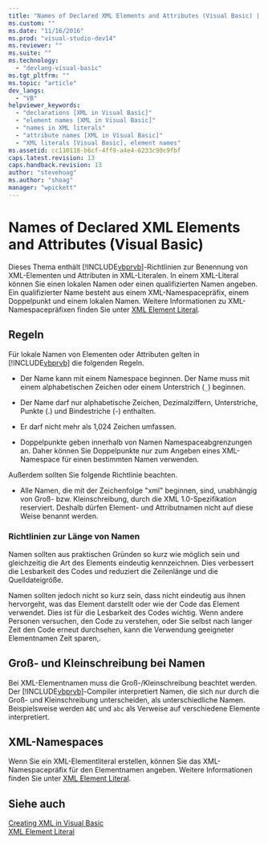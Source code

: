 ```yaml
---
title: "Names of Declared XML Elements and Attributes (Visual Basic) | Microsoft Docs"
ms.custom: ""
ms.date: "11/16/2016"
ms.prod: "visual-studio-dev14"
ms.reviewer: ""
ms.suite: ""
ms.technology: 
  - "devlang-visual-basic"
ms.tgt_pltfrm: ""
ms.topic: "article"
dev_langs: 
  - "VB"
helpviewer_keywords: 
  - "declarations [XML in Visual Basic]"
  - "element names [XML in Visual Basic]"
  - "names in XML literals"
  - "attribute names [XML in Visual Basic]"
  - "XML literals [Visual Basic], element names"
ms.assetid: cc110118-b6cf-4ff9-a4e4-6233c90c9fbf
caps.latest.revision: 13
caps.handback.revision: 13
author: "stevehoag"
ms.author: "shoag"
manager: "wpickett"
---
```

# Names of Declared XML Elements and Attributes (Visual Basic)
Dieses Thema enthält [!INCLUDE[vbprvb](../../../../csharp/programming-guide/concepts/linq/includes/vbprvb_md.md)]\-Richtlinien zur Benennung von XML\-Elementen und Attributen in XML\-Literalen. In einem XML\-Literal können Sie einen lokalen Namen oder einen qualifizierten Namen angeben.  Ein qualifizierter Name besteht aus einem XML\-Namespacepräfix, einem Doppelpunkt und einem lokalen Namen.  Weitere Informationen zu XML\-Namespacepräfixen finden Sie unter [XML Element Literal](../../../../visual-basic/language-reference/xml-literals/xml-element-literal.md).  
  
## Regeln  
 Für lokale Namen von Elementen oder Attributen gelten in [!INCLUDE[vbprvb](../../../../csharp/programming-guide/concepts/linq/includes/vbprvb_md.md)] die folgenden Regeln.  
  
-   Der Name kann mit einem Namespace beginnen.  Der Name muss mit einem alphabetischen Zeichen oder einem Unterstrich \(`_`\) beginnen.  
  
-   Der Name darf nur alphabetische Zeichen, Dezimalziffern, Unterstriche, Punkte \(.\) und Bindestriche \(\-\) enthalten.  
  
-   Er darf nicht mehr als 1,024 Zeichen umfassen.  
  
-   Doppelpunkte geben innerhalb von Namen Namespaceabgrenzungen an.  Daher können Sie Doppelpunkte nur zum Angeben eines XML\-Namespace für einen bestimmten Namen verwenden.  
  
 Außerdem sollten Sie folgende Richtlinie beachten.  
  
-   Alle Namen, die mit der Zeichenfolge "xml" beginnen, sind, unabhängig von Groß\- bzw. Kleinschreibung, durch die XML 1.0\-Spezifikation reserviert.  Deshalb dürfen Element\- und Attributnamen nicht auf diese Weise benannt werden.  
  
### Richtlinien zur Länge von Namen  
 Namen sollten aus praktischen Gründen so kurz wie möglich sein und gleichzeitig die Art des Elements eindeutig kennzeichnen.  Dies verbessert die Lesbarkeit des Codes und reduziert die Zeilenlänge und die Quelldateigröße.  
  
 Namen sollten jedoch nicht so kurz sein, dass nicht eindeutig aus ihnen hervorgeht, was das Element darstellt oder wie der Code das Element verwendet.  Dies ist für die Lesbarkeit des Codes wichtig.  Wenn andere Personen versuchen, den Code zu verstehen, oder Sie selbst nach langer Zeit den Code erneut durchsehen, kann die Verwendung geeigneter Elementnamen Zeit sparen,.  
  
## Groß\- und Kleinschreibung bei Namen  
 Bei XML\-Elementnamen muss die Groß\-\/Kleinschreibung beachtet werden.  Der [!INCLUDE[vbprvb](../../../../csharp/programming-guide/concepts/linq/includes/vbprvb_md.md)]\-Compiler interpretiert Namen, die sich nur durch die Groß\- und Kleinschreibung unterscheiden, als unterschiedliche Namen.  Beispielsweise werden `ABC` und `abc` als Verweise auf verschiedene Elemente interpretiert.  
  
## XML\-Namespaces  
 Wenn Sie ein XML\-Elementliteral erstellen, können Sie das XML\-Namespacepräfix für den Elementnamen angeben.  Weitere Informationen finden Sie unter [XML Element Literal](../../../../visual-basic/language-reference/xml-literals/xml-element-literal.md).  
  
## Siehe auch  
 [Creating XML in Visual Basic](../../../../visual-basic/programming-guide/language-features/xml/creating-xml.md)   
 [XML Element Literal](../../../../visual-basic/language-reference/xml-literals/xml-element-literal.md)